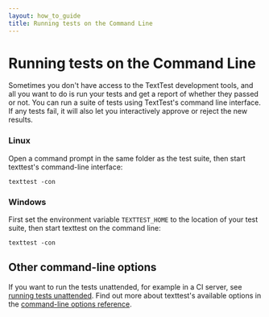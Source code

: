 ```yaml
---
layout: how_to_guide
title: Running tests on the Command Line
---
```


# Running tests on the Command Line

Sometimes you don't have access to the TextTest development tools, and all you want to do is run your tests and get a report of whether they passed or not. You can run a suite of tests using TextTest's command line interface. If any tests fail, it will also let you interactively approve or reject the new results.

### Linux
Open a command prompt in the same folder as the test suite, then start texttest's command-line interface:

    texttest -con

### Windows
First set the environment variable `TEXTTEST_HOME` to the location of your test suite, then start texttest on the command line:

    texttest -con

## Other command-line options

If you want to run the tests unattended, for example in a CI server, see [running tests unattended](batch_mode.html). Find out more about texttest's available options in the  [command-line options reference](http://texttest.sourceforge.net/index.php?page=documentation_4_0&n=options_default).